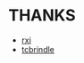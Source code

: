 # THANKS
 * [rxi](https://github.com/rxi/log.c)
 * [tcbrindle](https://github.com/tcbrindle/sdl2-cmake-scripts)
